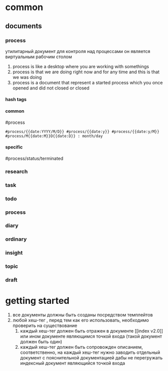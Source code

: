 


# common
## documents
### process
утилитарный документ для контроля над процессами
он является виртуальным рабочим столом 
1. process is like a desktop where you are working with somethings
2. process is that  we  are doing  right now and for any time and this is that  we was doing 
3. process is a document that represent a started process which you once opened and did  not closed or closed

#### hash tags
#### common

#process 

```
#process/{{date:YYYY/M/D}} #process/{{date:y}} #process/{{date:y/M}} #process/M{{date:M}}D{{date:D}} : month/day
```


#### specific

#process/status/terminated 
### research

### task

### todo

### process

### diary

###  ordinary

###  insight

### topic

### draft


# getting started

1. все документы должны быть созданы посредством темплейтов
2. любой хеш-тег , перед тем как его использовать, необходимо проверить на существование
	1. каждый  хеш-тег должен быть отражен в документе [[index v2.0]] или ином документе являющимся точкой входа (такой документ должен быть один)
	2. каждый  хеш-тег должен быть сопровожден описанием, соответственно, на каждый хеш-тег нужно заводить отдельный  документ с пояснительной документацией дабы не перегружать индексный документ являющийся точкой входа 